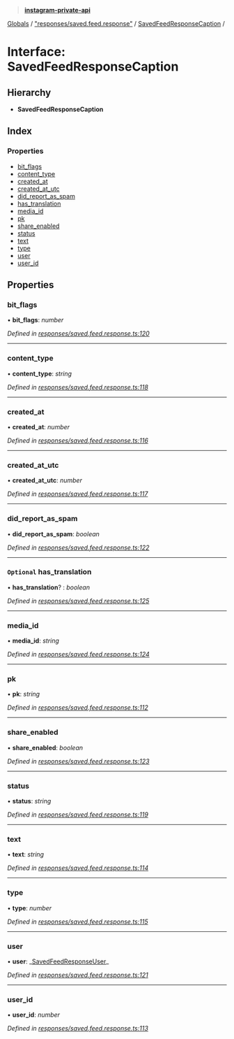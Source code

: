 > **[instagram-private-api](../README.md)**

[Globals](../README.md) / ["responses/saved.feed.response"](../modules/_responses_saved_feed_response_.md) / [SavedFeedResponseCaption](_responses_saved_feed_response_.savedfeedresponsecaption.md) /

# Interface: SavedFeedResponseCaption

## Hierarchy

- **SavedFeedResponseCaption**

## Index

### Properties

- [bit_flags](_responses_saved_feed_response_.savedfeedresponsecaption.md#bit_flags)
- [content_type](_responses_saved_feed_response_.savedfeedresponsecaption.md#content_type)
- [created_at](_responses_saved_feed_response_.savedfeedresponsecaption.md#created_at)
- [created_at_utc](_responses_saved_feed_response_.savedfeedresponsecaption.md#created_at_utc)
- [did_report_as_spam](_responses_saved_feed_response_.savedfeedresponsecaption.md#did_report_as_spam)
- [has_translation](_responses_saved_feed_response_.savedfeedresponsecaption.md#optional-has_translation)
- [media_id](_responses_saved_feed_response_.savedfeedresponsecaption.md#media_id)
- [pk](_responses_saved_feed_response_.savedfeedresponsecaption.md#pk)
- [share_enabled](_responses_saved_feed_response_.savedfeedresponsecaption.md#share_enabled)
- [status](_responses_saved_feed_response_.savedfeedresponsecaption.md#status)
- [text](_responses_saved_feed_response_.savedfeedresponsecaption.md#text)
- [type](_responses_saved_feed_response_.savedfeedresponsecaption.md#type)
- [user](_responses_saved_feed_response_.savedfeedresponsecaption.md#user)
- [user_id](_responses_saved_feed_response_.savedfeedresponsecaption.md#user_id)

## Properties

### bit_flags

• **bit_flags**: _number_

_Defined in [responses/saved.feed.response.ts:120](https://github.com/realinstadude/instagram-private-api/blob/4ae8fec/src/responses/saved.feed.response.ts#L120)_

---

### content_type

• **content_type**: _string_

_Defined in [responses/saved.feed.response.ts:118](https://github.com/realinstadude/instagram-private-api/blob/4ae8fec/src/responses/saved.feed.response.ts#L118)_

---

### created_at

• **created_at**: _number_

_Defined in [responses/saved.feed.response.ts:116](https://github.com/realinstadude/instagram-private-api/blob/4ae8fec/src/responses/saved.feed.response.ts#L116)_

---

### created_at_utc

• **created_at_utc**: _number_

_Defined in [responses/saved.feed.response.ts:117](https://github.com/realinstadude/instagram-private-api/blob/4ae8fec/src/responses/saved.feed.response.ts#L117)_

---

### did_report_as_spam

• **did_report_as_spam**: _boolean_

_Defined in [responses/saved.feed.response.ts:122](https://github.com/realinstadude/instagram-private-api/blob/4ae8fec/src/responses/saved.feed.response.ts#L122)_

---

### `Optional` has_translation

• **has_translation**? : _boolean_

_Defined in [responses/saved.feed.response.ts:125](https://github.com/realinstadude/instagram-private-api/blob/4ae8fec/src/responses/saved.feed.response.ts#L125)_

---

### media_id

• **media_id**: _string_

_Defined in [responses/saved.feed.response.ts:124](https://github.com/realinstadude/instagram-private-api/blob/4ae8fec/src/responses/saved.feed.response.ts#L124)_

---

### pk

• **pk**: _string_

_Defined in [responses/saved.feed.response.ts:112](https://github.com/realinstadude/instagram-private-api/blob/4ae8fec/src/responses/saved.feed.response.ts#L112)_

---

### share_enabled

• **share_enabled**: _boolean_

_Defined in [responses/saved.feed.response.ts:123](https://github.com/realinstadude/instagram-private-api/blob/4ae8fec/src/responses/saved.feed.response.ts#L123)_

---

### status

• **status**: _string_

_Defined in [responses/saved.feed.response.ts:119](https://github.com/realinstadude/instagram-private-api/blob/4ae8fec/src/responses/saved.feed.response.ts#L119)_

---

### text

• **text**: _string_

_Defined in [responses/saved.feed.response.ts:114](https://github.com/realinstadude/instagram-private-api/blob/4ae8fec/src/responses/saved.feed.response.ts#L114)_

---

### type

• **type**: _number_

_Defined in [responses/saved.feed.response.ts:115](https://github.com/realinstadude/instagram-private-api/blob/4ae8fec/src/responses/saved.feed.response.ts#L115)_

---

### user

• **user**: _[SavedFeedResponseUser](\_responses_saved_feed_response_.savedfeedresponseuser.md)\_

_Defined in [responses/saved.feed.response.ts:121](https://github.com/realinstadude/instagram-private-api/blob/4ae8fec/src/responses/saved.feed.response.ts#L121)_

---

### user_id

• **user_id**: _number_

_Defined in [responses/saved.feed.response.ts:113](https://github.com/realinstadude/instagram-private-api/blob/4ae8fec/src/responses/saved.feed.response.ts#L113)_

